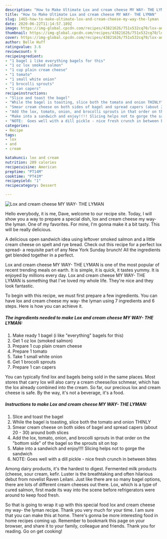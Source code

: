 ```yaml
---
description: "How to Make Ultimate Lox and cream cheese MY WAY- THE LYMAN"
title: "How to Make Ultimate Lox and cream cheese MY WAY- THE LYMAN"
slug: 1465-how-to-make-ultimate-lox-and-cream-cheese-my-way-the-lyman
date: 2020-06-22T11:14:57.189Z
image: https://img-global.cpcdn.com/recipes/43821626/751x532cq70/lox-and-cream-cheese-my-way-the-lyman-recipe-main-photo.jpg
thumbnail: https://img-global.cpcdn.com/recipes/43821626/751x532cq70/lox-and-cream-cheese-my-way-the-lyman-recipe-main-photo.jpg
cover: https://img-global.cpcdn.com/recipes/43821626/751x532cq70/lox-and-cream-cheese-my-way-the-lyman-recipe-main-photo.jpg
author: Belle Huff
ratingvalue: 3.6
reviewcount: 9
recipeingredient:
- "1 bagel i like everything bagels for this"
- "1 oz lox smoked salmon"
- "1 cup plain cream cheese"
- "1 tomato"
- "1 small white onion"
- "1 brocolli sprouts"
- "1 can capers"
recipeinstructions:
- "Slice and toast the bagel"
- "While the bagel is toasting, slice both the tomato and onion THINLY"
- "Smear cream cheese on both sides of bagel and spread capers (about 20 - 30) around both slices"
- "Add the lox, tomato, onion, and brocolli sprouts in that order on the &#34;bottom side&#34; of the bagel so the sprouts sit on top"
- "Make into a sandwich and enjoy!!!! Slicing helps not to gorge the sandwich"
- "NOTE:  Goes well with a dill pickle - nice fresh crunch in between bites"
categories:
- Recipe
tags:
- lox
- and
- cream

katakunci: lox and cream 
nutrition: 289 calories
recipecuisine: American
preptime: "PT14M"
cooktime: "PT41M"
recipeyield: "1"
recipecategory: Dessert

---
```



![Lox and cream cheese MY WAY- THE LYMAN](https://img-global.cpcdn.com/recipes/43821626/751x532cq70/lox-and-cream-cheese-my-way-the-lyman-recipe-main-photo.jpg)

Hello everybody, it is me, Dave, welcome to our recipe site. Today, I will show you a way to prepare a special dish, lox and cream cheese my way- the lyman. One of my favorites. For mine, I'm gonna make it a bit tasty. This will be really delicious.

A delicious open sandwich idea using leftover smoked salmon and a little cream cheese on spelt and rye bread. Check out this recipe for a perfect lox spread- a requisite part of any New York Sunday brunch! All the ingredients get blended together in a perfect.

Lox and cream cheese MY WAY- THE LYMAN is one of the most popular of recent trending meals on earth. It is simple, it is quick, it tastes yummy. It is enjoyed by millions every day. Lox and cream cheese MY WAY- THE LYMAN is something that I've loved my whole life. They're nice and they look fantastic.


To begin with this recipe, we must first prepare a few ingredients. You can have lox and cream cheese my way- the lyman using 7 ingredients and 6 steps. Here is how you can achieve it.

<!--inarticleads1-->

##### The ingredients needed to make Lox and cream cheese MY WAY- THE LYMAN:

1. Make ready 1 bagel (i like &#34;everything&#34; bagels for this)
1. Get 1 oz lox (smoked salmon)
1. Prepare 1 cup plain cream cheese
1. Prepare 1 tomato
1. Take 1 small white onion
1. Get 1 brocolli sprouts
1. Prepare 1 can capers


You can typically find lox and bagels being sold in the same places. Most stores that carry lox will also carry a cream cheese/lox schmear, which has the lox already combined into the cream. So far, our precious lox and cream cheese is safe. By the way, it&#39;s not a beverage, it&#39;s a food. 

<!--inarticleads2-->

##### Instructions to make Lox and cream cheese MY WAY- THE LYMAN:

1. Slice and toast the bagel
1. While the bagel is toasting, slice both the tomato and onion THINLY
1. Smear cream cheese on both sides of bagel and spread capers (about 20 - 30) around both slices
1. Add the lox, tomato, onion, and brocolli sprouts in that order on the &#34;bottom side&#34; of the bagel so the sprouts sit on top
1. Make into a sandwich and enjoy!!!! Slicing helps not to gorge the sandwich
1. NOTE:  Goes well with a dill pickle - nice fresh crunch in between bites


Among dairy products, it&#39;s the hardest to digest. Fermented milk products (cheese, sour cream, kefir. Luster is the breathtaking and often hilarious debut from novelist Raven Leilani. Just like there are so many bagel options, there are lots of different cream cheeses out there. Lox, which is a type of cured salmon, first made its way into the scene before refrigerators were around to keep food fresh. 

So that is going to wrap it up with this special food lox and cream cheese my way- the lyman recipe. Thank you very much for your time. I am sure that you can make this at home. There's gonna be more interesting food in home recipes coming up. Remember to bookmark this page on your browser, and share it to your family, colleague and friends. Thank you for reading. Go on get cooking!
